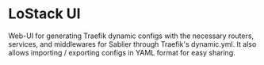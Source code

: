 # LoStack UI

Web-UI for generating Traefik dynamic configs with the necessary routers, services, and middlewares for Sablier through Traefik's dynamic.yml. It also allows importing / exporting configs in YAML format for easy sharing.

